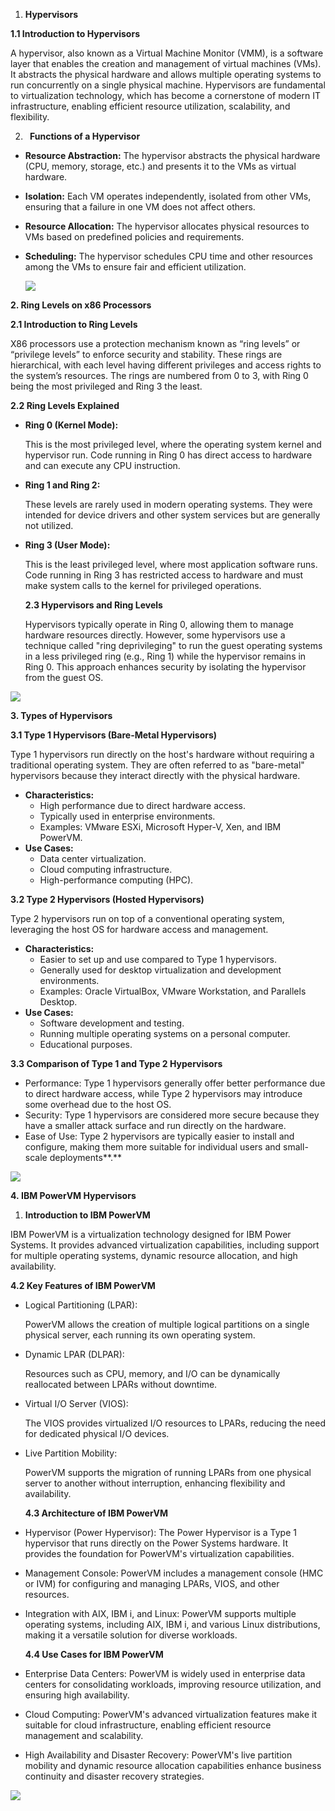 ﻿1. **Hypervisors**

**1.1 Introduction to Hypervisors**

A hypervisor, also known as a Virtual Machine Monitor (VMM), is a software layer that enables the creation and management of virtual machines (VMs). It abstracts the physical hardware and allows multiple operating systems to run concurrently on a single physical machine. Hypervisors are fundamental to virtualization technology, which has become a cornerstone of modern IT infrastructure, enabling efficient resource utilization, scalability, and flexibility.

2. ` `**Functions of a Hypervisor**
- **Resource Abstraction:** The hypervisor abstracts the physical hardware (CPU, memory, storage, etc.) and presents it to the VMs as virtual hardware.
- **Isolation:** Each VM operates independently, isolated from other VMs, ensuring that a failure in one VM does not affect others.
- **Resource Allocation:** The hypervisor allocates physical resources to VMs based on predefined policies and requirements.
- **Scheduling:** The hypervisor schedules CPU time and other resources among the VMs to ensure fair and efficient utilization.

  ![](images/Hypervisor.png)


**2. Ring Levels on x86 Processors**

**2.1 Introduction to Ring Levels**

X86 processors use a protection mechanism known as “ring levels” or “privilege levels” to enforce security and stability. These rings are hierarchical, with each level having different privileges and access rights to the system’s resources. The rings are numbered from 0 to 3, with Ring 0 being the most privileged and Ring 3 the least.

**2.2 Ring Levels Explained**

- **Ring 0 (Kernel Mode):** 

  This is the most privileged level, where the operating system kernel and hypervisor run. Code running in Ring 0 has direct access to hardware and can execute any CPU instruction.

- **Ring 1 and Ring 2:** 

  These levels are rarely used in modern operating systems. They were intended for device drivers and other system services but are generally not utilized.

- **Ring 3 (User Mode):** 

  This is the least privileged level, where most application software runs. Code running in Ring 3 has restricted access to hardware and must make system calls to the kernel for privileged operations.

  **2.3 Hypervisors and Ring Levels**

  Hypervisors typically operate in Ring 0, allowing them to manage hardware resources directly. However, some hypervisors use a technique called "ring deprivileging" to run the guest operating systems in a less privileged ring (e.g., Ring 1) while the hypervisor remains in Ring 0. This approach enhances security by isolating the hypervisor from the guest OS.

![](images/rings%20level%20x86.png)

**3. Types of Hypervisors**

**3.1 Type 1 Hypervisors (Bare-Metal Hypervisors)**

Type 1 hypervisors run directly on the host's hardware without requiring a traditional operating system. They are often referred to as "bare-metal" hypervisors because they interact directly with the physical hardware.

- **Characteristics:**
  - High performance due to direct hardware access.
  - Typically used in enterprise environments.
  - Examples: VMware ESXi, Microsoft Hyper-V, Xen, and IBM PowerVM.
- **Use Cases:**
  - Data center virtualization.
  - Cloud computing infrastructure.
  - High-performance computing (HPC).

**3.2 Type 2 Hypervisors (Hosted Hypervisors)**

Type 2 hypervisors run on top of a conventional operating system, leveraging the host OS for hardware access and management.

- **Characteristics:**
  - Easier to set up and use compared to Type 1 hypervisors.
  - Generally used for desktop virtualization and development environments.
  - Examples: Oracle VirtualBox, VMware Workstation, and Parallels Desktop.
- **Use Cases:**
  - Software development and testing.
  - Running multiple operating systems on a personal computer.
  - Educational purposes.

**3.3 Comparison of Type 1 and Type 2 Hypervisors**

- Performance: Type 1 hypervisors generally offer better performance due to direct hardware access, while Type 2 hypervisors may introduce some overhead due to the host OS.
- Security: Type 1 hypervisors are considered more secure because they have a smaller attack surface and run directly on the hardware.
- Ease of Use: Type 2 hypervisors are typically easier to install and configure, making them more suitable for individual users and small-scale deployments**.**

![](images/Types%20of%20Hypervisor.png)

**4. IBM PowerVM Hypervisors**

1. **Introduction to IBM PowerVM**

IBM PowerVM is a virtualization technology designed for IBM Power Systems. It provides advanced virtualization capabilities, including support for multiple operating systems, dynamic resource allocation, and high availability.

**4.2 Key Features of IBM PowerVM**

- Logical Partitioning (LPAR): 

  PowerVM allows the creation of multiple logical partitions on a single physical server, each running its own operating system.

- Dynamic LPAR (DLPAR): 

  Resources such as CPU, memory, and I/O can be dynamically reallocated between LPARs without downtime.

- Virtual I/O Server (VIOS): 

  The VIOS provides virtualized I/O resources to LPARs, reducing the need for dedicated physical I/O devices.

- Live Partition Mobility: 

  PowerVM supports the migration of running LPARs from one physical server to another without interruption, enhancing flexibility and availability.

  **4.3 Architecture of IBM PowerVM**

- Hypervisor (Power Hypervisor): The Power Hypervisor is a Type 1 hypervisor that runs directly on the Power Systems hardware. It provides the foundation for PowerVM's virtualization capabilities.
- Management Console: PowerVM includes a management console (HMC or IVM) for configuring and managing LPARs, VIOS, and other resources.
- Integration with AIX, IBM i, and Linux: PowerVM supports multiple operating systems, including AIX, IBM i, and various Linux distributions, making it a versatile solution for diverse workloads.

  **4.4 Use Cases for IBM PowerVM**

- Enterprise Data Centers: PowerVM is widely used in enterprise data centers for consolidating workloads, improving resource utilization, and ensuring high availability.
- Cloud Computing: PowerVM's advanced virtualization features make it suitable for cloud infrastructure, enabling efficient resource management and scalability.
- High Availability and Disaster Recovery: PowerVM's live partition mobility and dynamic resource allocation capabilities enhance business continuity and disaster recovery strategies.

![](images/IBM%20PowerVM%20Hypervisors.png)


